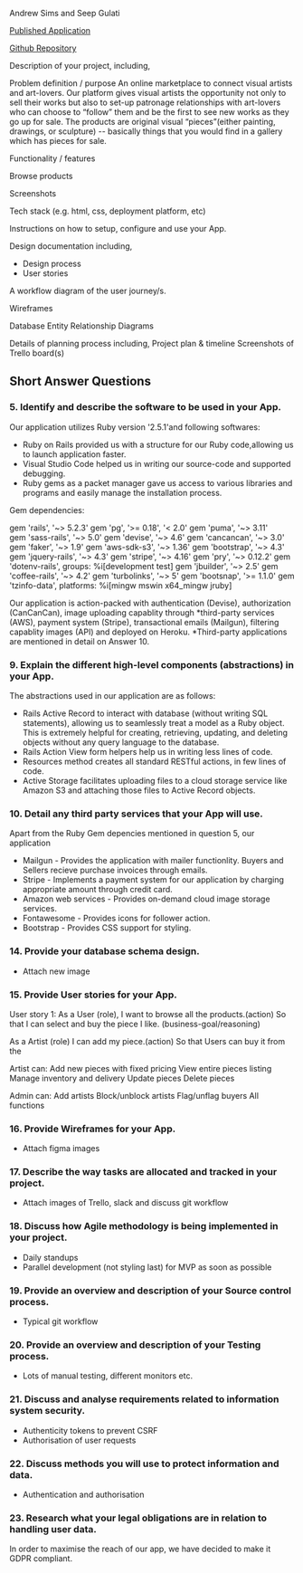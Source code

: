 
Andrew Sims and Seep Gulati

[Published Application](http://open-gallery.herokuapp.com)

[Github Repository](https://github.com/andrewcameronsims/opengallery)

Description of your project, including,

Problem definition / purpose
An online marketplace to connect visual artists and art-lovers. Our platform gives visual artists the opportunity not only to sell their works but also to set-up patronage relationships with art-lovers who can choose to “follow” them and be the first to see new works as they go up for sale. The products are original visual “pieces”(either painting, drawings, or sculpture) -- basically things that you would find in a gallery which has pieces for sale.


Functionality / features

Browse products


Screenshots


Tech stack (e.g. html, css, deployment platform, etc)



Instructions on how to setup, configure and use your App.


Design documentation including,
- Design process
- User stories

A workflow diagram of the user journey/s.

Wireframes

Database Entity Relationship Diagrams


Details of planning process including,
Project plan & timeline
Screenshots of Trello board(s)

## Short Answer Questions

### 5. Identify and describe the software to be used in your App.
Our application utilizes Ruby version '2.5.1'and following softwares: 

* Ruby on Rails provided us with a structure for our Ruby code,allowing us to launch application faster. 
* Visual Studio Code helped us in writing our source-code and supported debugging. 
* Ruby gems as a packet manager gave us access to various libraries and programs and easily manage the installation process.

Gem dependencies:

gem 'rails', '~> 5.2.3'
gem 'pg', '>= 0.18', '< 2.0' 
gem 'puma', '~> 3.11'  
gem 'sass-rails', '~> 5.0'
gem 'devise', '~> 4.6' 
gem 'cancancan', '~> 3.0'
gem 'faker', '~> 1.9'
gem 'aws-sdk-s3', '~> 1.36'
gem 'bootstrap', '~> 4.3'
gem 'jquery-rails', '~> 4.3'
gem 'stripe', '~> 4.16'
gem 'pry', '~> 0.12.2'
gem 'dotenv-rails', groups: %i[development test]
gem 'jbuilder', '~> 2.5'
gem 'coffee-rails', '~> 4.2'
gem 'turbolinks', '~> 5'
gem 'bootsnap', '>= 1.1.0'
gem 'tzinfo-data', platforms: %i[mingw mswin x64_mingw jruby]

Our application is action-packed with authentication (Devise), authorization (CanCanCan), image uploading capablity through *third-party services (AWS), payment system (Stripe), transactional emails (Mailgun), filtering capablity images (API) and deployed on Heroku.
*Third-party applications are mentioned in detail on Answer 10.

### 9. Explain the different high-level components (abstractions) in your App.

The abstractions used in our application are as follows:
* Rails Active Record to interact with database (without writing SQL statements), allowing us to seamlessly treat a model as a Ruby object. This is extremely helpful for creating, retrieving, updating, and deleting objects without any query language to the database.
* Rails Action View form helpers help us in writing less lines of code.
* Resources method creates all standard RESTful actions, in few lines of code.
* Active Storage facilitates uploading files to a cloud storage service like Amazon S3 and attaching those files to Active Record objects.

### 10. Detail any third party services that your App will use.
Apart from the Ruby Gem depencies mentioned in question 5, our application 
* Mailgun - Provides the application with mailer functionlity. Buyers and Sellers recieve purchase invoices through emails.
* Stripe - Implements a payment system for our application by charging appropriate amount through credit card.
* Amazon web services - Provides on-demand cloud image storage services.
* Fontawesome - Provides icons for follower action.
* Bootstrap - Provides CSS support for styling.

### 14. Provide your database schema design.

* Attach new image

### 15. Provide User stories for your App.

User story 1:
As a User (role), 
I want to browse all the products.(action)
So that I can select and buy the piece I like. (business-goal/reasoning)



As a Artist (role)
I can add my piece.(action)
So that Users can buy it from the 





Artist can:
Add new pieces with fixed pricing
View entire pieces listing
Manage inventory and delivery
Update pieces
Delete pieces

Admin can:
Add artists
Block/unblock artists
Flag/unflag buyers
All functions






### 16. Provide Wireframes for your App.

* Attach figma images

### 17. Describe the way tasks are allocated and tracked in your project.

* Attach images of Trello, slack and discuss git workflow

### 18. Discuss how Agile methodology is being implemented in your project.

* Daily standups
* Parallel development (not styling last) for MVP as soon as possible

### 19. Provide an overview and description of your Source control process.

* Typical git workflow

### 20. Provide an overview and description of your Testing process.

* Lots of manual testing, different monitors etc.

### 21. Discuss and analyse requirements related to information system security.

* Authenticity tokens to prevent CSRF
* Authorisation of user requests

### 22. Discuss methods you will use to protect information and data.

* Authentication and authorisation

### 23. Research what your legal obligations are in relation to handling user data.

In order to maximise the reach of our app, we have decided to make it GDPR compliant.
